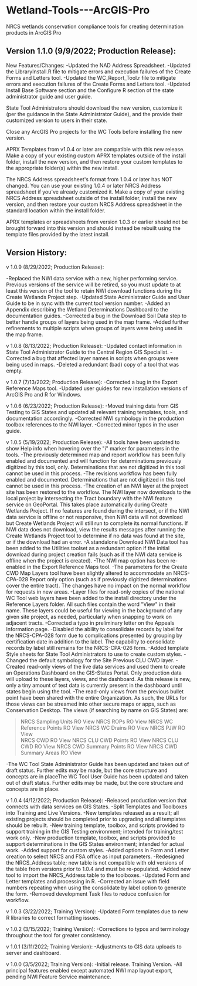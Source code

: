 # Wetland-Tools---ArcGIS-Pro
NRCS wetlands conservation compliance tools for creating determination products in ArcGIS Pro

## **Version 1.1.0 (9/9/2022; Production Release):**

New Features/Changes:
-Updated the NAD Address Spreadsheet.
-Updated the LibraryInstall.R file to mitigate errors and execution failures of the Create Forms and Letters tool.
-Updated the WC_Report_Tool.r file to mitigate errors and execution failures of the Create Forms and Letters tool.
-Updated Install Base Software section and the Configure R section of the state administrator guide and user guide.

State Tool Administrators should download the new version, customize it (per the guidance in the State Administrator Guide), and the provide their customized version to users in their state.
	
Close any ArcGIS Pro projects for the WC Tools before installing the new version.
	
APRX Templates from v1.0.4 or later are compatible with this new release. Make a copy of your existing custom APRX templates outside of the install folder, install the new version, and then restore your custom templates to the appropriate folder(s) within the new install.
	
The NRCS Address spreadsheet's format from 1.0.4 or later has NOT changed. You can use your existing 1.0.4 or later NRCS Address spreadsheet if you've already customized it. Make a copy of your existing NRCS Address spreadsheet outside of the install folder, install the new version, and then restore your custom NRCS Address spreadsheet in the standard location within the install folder.
	
APRX templates or spreadsheets from version 1.0.3 or earlier should not be brought forward into this version and should instead be rebuilt using the template files provided by the latest install.


## **Version History:**

v 1.0.9 (8/29/2022; Production Release):

-Replaced the NWI data service with a new, higher performing service. Previous versions of the service will be retired, so you must update to at least this version of the tool to retain NWI download functions during the Create Wetlands Project step.
-Updated State Administrator Guide and User Guide to be in sync with the current tool version number.
-Added an Appendix describing the Wetland Determinations Dashboard to the documentation guides.
-Corrected a bug in the Download Soil Data step to better handle groups of layers being used in the map frame.
-Added further refinements to multiple scripts when groups of layers were being used in the map frame.


v 1.0.8 (8/13/2022; Production Release):
-Updated contact information in State Tool Administrator Guide to the Central Region GIS Specialist.
-Corrected a bug that affected layer names in scripts when groups were being used in maps.
-Deleted a redundant (bad) copy of a tool that was empty.


v 1.0.7 (7/13/2022; Production Release):
-Corrected a bug in the Export Reference Maps tool.
-Updated user guides for new installation versions of ArcGIS Pro and R for Windows.


v 1.0.6 (6/23/2022; Production Release):
-Moved training data from GIS Testing to GIS States and updated all relevant training templates, tools, and documentation accordingly.
-Corrected NWI symbology in the production toolbox references to the NWI layer.
-Corrected minor typos in the user guide.


v 1.0.5 (5/19/2022; Production Release):
-All tools have been updated to show Help info when hovering over the "i" marker for parameters in the tools.
-The previously determined map and report workflow has been fully enabled and documented and will function for determinations previously digitized by this tool, only. Determinations that are not digitized in this tool cannot be used in this process.
-The revisions workflow has been fully enabled and documented. Determinations that are not digitized in this tool cannot be used in this process.
-The creation of an NWI layer at the project site has been restored to the workflow.  The NWI layer now downloads to the local project by intersecting the Tract boundary with the NWI feature service on GeoPortal.  This takes place automatically during Create Wetlands Project.  If no features are found during the intersect, or if the NWI data service is offline or not responsive, then NWI data will not download but Create Wetlands Project will still run to complete its normal functions.  If NWI data does not download, view the results messages after running the Create Wetlands Project tool to determine if no data was found at the site, or if the download had an error.
-A standalone Download NWI Data tool has been added to the Utilities toolset as a redundant option if the initial download during project creation fails (such as if the NWI data service is offline when the project is created).
-The NWI map option has been re-enabled in the Export Reference Maps tool.
-The parameters for the Create CWD Map Layers tool have been slightly altered to accommodate an NRCS-CPA-028 Report only option (such as if previously digitized determinations cover the entire tract).  The changes have no impact on the normal workflow for requests in new areas.
-Layer files for read-only copies of the national WC Tool web layers have been added to the install directory under the Reference Layers folder. All such files contain the word "View" in their name.  These layers could be useful for viewing in the background of any given site project, as needed, particularly when snapping to work on adjacent tracts.
-Corrected a typo in preliminary letter on the Appeals Information page.
-Disabled the ability to consolidate records by label for the NRCS-CPA-028 form due to complications presented by grouping by certification date in addition to the label.  The capability to consolidate records by label still remains for the NRCS-CPA-026 form.
-Added template Style sheets for State Tool Administrators to use to create custom styles.
-Changed the default symbology for the Site Previous CLU CWD layer.
-Created read-only views of the live data services and used them to create an Operations Dashboard on the GIS-States Portal. Only production data will upload to these layers, views, and the dashboard.  As this release is new, only a tiny amount of test data is currently present in the dashboard until states begin using the tool. 
-The read-only views from the previous bullet point have been shared with the entire Organization. As such, the URLs for those views can be streamed into other secure maps or apps, such as Conservation Desktop. The views (if searching by name on GIS States) are:

  > NRCS Sampling Units RO View
  > NRCS ROPs RO View
  > NRCS WC Reference Points RO View
  > NRCS WC Drains RO View
  > NRCS PJW RO View	
  > NRCS CWD RO View
  > NRCS CLU CWD Points RO View
  > NRCS CLU CWD RO View
  > NRCS CWD Summary Points RO View	
  > NRCS CWD Summary Areas RO View
		
-The WC Tool State Administrator Guide has been updated and taken out of draft status. Further edits may be made, but the core structure and concepts are in placeThe WC Tool User Guide has been updated and taken out of draft status. Further edits may be made, but the core structure and concepts are in place.


v 1.0.4 (4/12/2022; Production Release):
-Released production version that connects with data services on GIS States.
-Split Templates and Toolboxes into Training and Live Versions.
-New templates released as a result; all existing projects should be completed prior to upgrading and all templates should be rebuilt.
-New training template, toolbox, and scripts provided to support training in the GIS Testing environment; intended for training/test work only.
-New production template, toolbox, and scripts provided to support determinations in the GIS States environment; intended for actual work.
-Added support for custom styles.
-Added options in Form and Letter creation to select NRCS and FSA office as input parameters.
-Redesigned the NRCS_Address table; new table is not compatible with old versions of the table from versions prior to 1.0.4 and must be re-populated.
-Added new tool to import the NRCS_Address table to the toolboxes.
-Updated Form and Letter templates and processing in R.
-Corrected an issue with field numbers repeating when using the consolidate by label option to generate the form.
-Removed development Task files to reduce confusion for workflow.


v 1.0.3 (3/22/2022; Training Version):
-Updated Form templates due to new R libraries to correct formatting issues.


v 1.0.2 (3/15/2022; Training Version):
-Corrections to typos and terminology throughout the tool for greater consistency.


v 1.0.1 (3/11/2022; Training Version):
-Adjustments to GIS data uploads to server and dashboard.


v 1.0.0 (3/5/2022; Training Version):
-Initial release. Training Version.
-All principal features enabled except automated NWI map layout export, pending NWI Feature Service maintenance.
